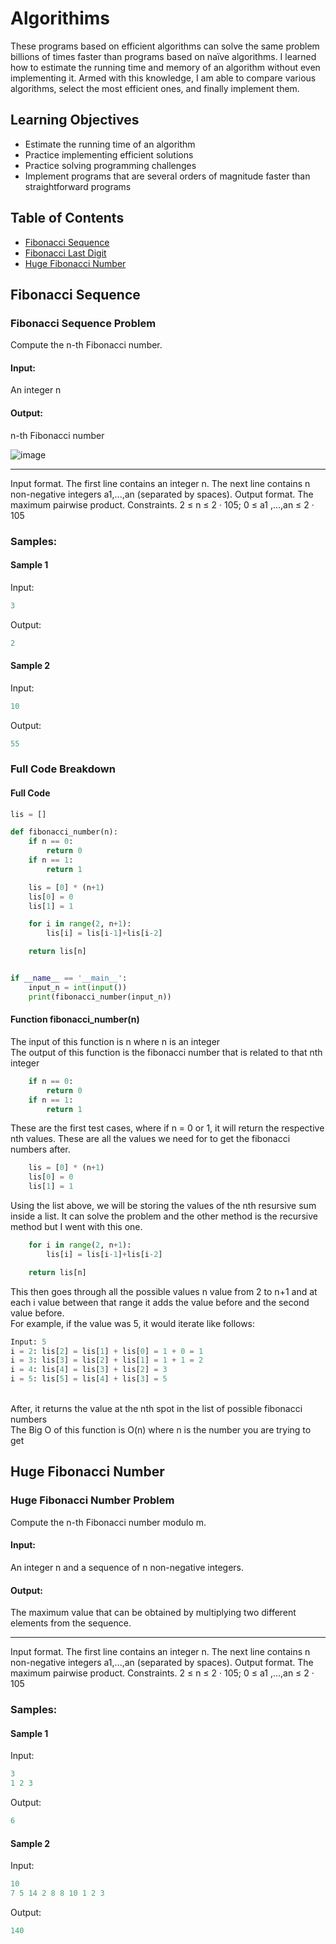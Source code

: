 # Algorithims

These programs based on efficient algorithms can solve the same problem billions of times faster than programs based on naïve algorithms. I learned how to estimate the running time and memory of an algorithm without even implementing it. Armed with this knowledge, I am able to compare various algorithms, select the most efficient ones, and finally implement them.

## Learning Objectives
- Estimate the running time of an algorithm
- Practice implementing efficient solutions
- Practice solving programming challenges
- Implement programs that are several orders of magnitude faster than straightforward programs

## Table of Contents
- [Fibonacci Sequence](#fibonacci-sequence)
- [Fibonacci Last Digit](#fibonacci-last-digit)
- [Huge Fibonacci Number](#Huge-Fibonacci-Number)

## Fibonacci Sequence
### Fibonacci Sequence Problem
Compute the n-th Fibonacci number.
#### Input: 
An integer n
#### Output: 
n-th Fibonacci number

![image](https://github.com/user-attachments/assets/1d62e443-a811-493b-b531-f7c519ea47f1)


---


Input format. The first line contains an integer n. The next line contains n non-negative integers a1,...,an (separated by spaces).
Output format. The maximum pairwise product.
Constraints. 2 ≤ n ≤ 2 · 105; 0 ≤ a1 ,...,an ≤ 2 · 105

### Samples:
#### Sample 1
Input:
```python
3
```

Output:
```python
2
```

#### Sample 2
Input:
```python
10
```

Output:
```python
55
```

### Full Code Breakdown
#### Full Code
```python
lis = []

def fibonacci_number(n):
    if n == 0:
        return 0
    if n == 1:
        return 1

    lis = [0] * (n+1)
    lis[0] = 0
    lis[1] = 1

    for i in range(2, n+1):
        lis[i] = lis[i-1]+lis[i-2]

    return lis[n]


if __name__ == '__main__':
    input_n = int(input())
    print(fibonacci_number(input_n))
```

#### Function fibonacci_number(n)
The input of this function is n where n is an integer <br>
The output of this function is the fibonacci number that is related to that nth integer
```python
    if n == 0:
        return 0
    if n == 1:
        return 1
```
These are the first test cases, where if n = 0 or 1, it will return the respective nth values. These are all the values we need for to get the fibonacci numbers after.
```python
    lis = [0] * (n+1)
    lis[0] = 0
    lis[1] = 1
```
Using the list above, we will be storing the values of the nth resursive sum inside a list. It can solve the problem and the other method is the recursive method but I went with this one. 
```python
    for i in range(2, n+1):
        lis[i] = lis[i-1]+lis[i-2]

    return lis[n]
```
This then goes through all the possible values n value from 2 to n+1 and at each i value between that range it adds the value before and the second value before. 
<br>
For example, if the value was 5, it would iterate like follows:
```python
Input: 5
i = 2: lis[2] = lis[1] + lis[0] = 1 + 0 = 1
i = 3: lis[3] = lis[2] + lis[1] = 1 + 1 = 2
i = 4: lis[4] = lis[3] + lis[2] = 3
i = 5: lis[5] = lis[4] + lis[3] = 5
```
<br>
After, it returns the value at the nth spot in the list of possible fibonacci numbers
<br>
The Big O of this function is O(n) where n is the number you are trying to get

## Huge Fibonacci Number
### Huge Fibonacci Number Problem
Compute the n-th Fibonacci number modulo m.
#### Input: 
An integer n and a sequence of n non-negative integers.
#### Output: 
The maximum value that can be obtained by multiplying two different elements from the sequence.

---


Input format. The first line contains an integer n. The next line contains n non-negative integers a1,...,an (separated by spaces).
Output format. The maximum pairwise product.
Constraints. 2 ≤ n ≤ 2 · 105; 0 ≤ a1 ,...,an ≤ 2 · 105

### Samples:
#### Sample 1
Input:
```python
3
1 2 3
```

Output:
```python
6
```

#### Sample 2
Input:
```python
10
7 5 14 2 8 8 10 1 2 3
```

Output:
```python
140
```
